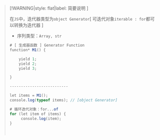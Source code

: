 <br/>

>[!WARNING|style: flat|label: 简要说明 ]
>
>在`JS`中，迭代器类型为`object Generator`[ 可迭代对象`iterable : for`都可以转换为迭代器 ]
>
>- 序列类型：`Array, str`
>
>```csharp
># [ 生成器函数 ] Generator Function
>function* M1() {
>
>     yield 1;
>     yield 2;
>     yield 3;
>
>}
>
>--------------------------
>
>let items = M1();
>console.log(typeof items); // [object Generator]
>
># 循环迭代对象：for...of 
>for (let item of items) {
>      console.log(item);
>}
>
>
>```
>
>
>
><br/>
